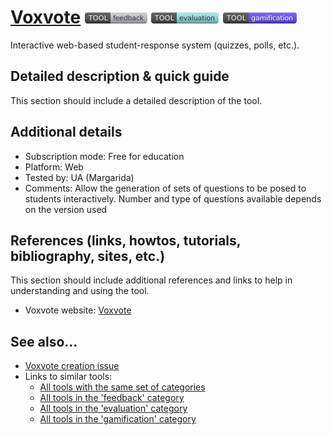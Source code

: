 # [Voxvote](https://www.voxvote.com/ )  [<img src="images/feedback.png" align="bottom">](https://github.com/e-CLOSE/Toolbox/issues?q=label%3A01_TOOL+label%3Afeedback) [<img src="images/evaluation.png" align="bottom">](https://github.com/e-CLOSE/Toolbox/issues?q=label%3A01_TOOL+label%3Aevaluation) [<img src="images/gamification.png" align="bottom">](https://github.com/e-CLOSE/Toolbox/issues?q=label%3A01_TOOL+label%3Agamification)

Interactive web-based student-response system (quizzes, polls, etc.).


## Detailed description & quick guide

This section should include a detailed description of the tool.


## Additional details

- Subscription mode: Free for education
- Platform: Web
- Tested by: UA (Margarida)
- Comments: Allow the generation of sets of questions to be posed to students interactively. Number and type of questions available depends on the version used


## References (links, howtos, tutorials, bibliography, sites, etc.)

This section should include additional references and links to help in
understanding and using the tool.

- Voxvote website: [Voxvote](https://www.voxvote.com/ )


## See also...

- [Voxvote creation issue](https://github.com/e-CLOSE/Toolbox/issues/66)
- Links to similar tools:
  - [All tools with the same set of categories](https://github.com/e-CLOSE/Toolbox/issues?q=label%3A01_TOOL+label%3Agamification)
  - [All tools in the 'feedback' category](https://github.com/e-CLOSE/Toolbox/issues?q=label%3A01_TOOL+label%3Afeedback)
  - [All tools in the 'evaluation' category](https://github.com/e-CLOSE/Toolbox/issues?q=label%3A01_TOOL+label%3Aevaluation)
  - [All tools in the 'gamification' category](https://github.com/e-CLOSE/Toolbox/issues?q=label%3A01_TOOL+label%3Agamification)
